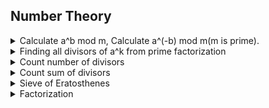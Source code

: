 ## Number Theory
<details>
<summary>  
    Calculate a^b mod m, Calculate a^(-b) mod m(m is prime).
</summary>
    
```cpp
ll Pow(ll a, ll b, ll m){
    if(b == 0) return 1;
    ll x = Pow(a, b / 2LL, m);
    x = (x * x) % m;
    return ((b & 1) ? x = (x * a) % m : x);
}

ll Inv(ll a, ll b, ll m){ return Pow(a, b * (m - 2) % (m - 1), m); }
```
</details>

<details>
<summary>  
    Finding all divisors of a^k from prime factorization
</summary>
    
```cpp
vector<pair<ll, ll>> primes;
vll d;
 
vll All_Div(ll n, ll k){
    primes.clear();
    d.clear();
    for(ll p = 2; p * p <= n; p++){
        if(n % p == 0){
            ll cnt = 0;
            while(n % p == 0) cnt++, n /= p;
            primes.push_back({p, cnt * k});
        }
    }
    if(n > 1){
        primes.push_back({n, k});
    }
 
    d.push_back(1);
    for(ll i = 0; i < primes.size(); i++){
        ll Size = d.size();
        ll p_pow = 1;
        for(ll j = 0; j < primes[i].second; j++){
            p_pow *= primes[i].first;
            for(ll i = 0; i < Size; i++){
                d.push_back(d[i] * p_pow);
            }
        }
    }
 
    sort(all(d));
    return d;
}
```
</details>

<details>
<summary>  
    Count number of divisors
</summary>
    
```cpp
long long numberOfDivisors(long long num) {
    long long total = 1;
    for (int i = 2; (long long)i * i <= num; i++) {
        if (num % i == 0) {
            int e = 0;
            do {
                e++;
                num /= i;
            } while (num % i == 0);
            total *= e + 1;
        }
    }
    if (num > 1) {
        total *= 2;
    }
    return total;
}
```
</details>

<details>
<summary>  
    Count sum of divisors
</summary>
    
```cpp
long long SumOfDivisors(long long num) {
    long long total = 1;

    for (int i = 2; (long long)i * i <= num; i++) {
        if (num % i == 0) {
            int e = 0;
            do {
                e++;
                num /= i;
            } while (num % i == 0);

            long long sum = 0, pow = 1;
            do {
                sum += pow;
                pow *= i;
            } while (e-- > 0);
            total *= sum;
        }
    }
    if (num > 1) {
        total *= (1 + num);
    }
    return total;
}
```
</details>


<details>
<summary>  
    Sieve of Eratosthenes
</summary>
    
```cpp
vector<bool> sieveEra(int n){
    vector<bool> is_prime(n+1, true);
    is_prime[0] = is_prime[1] = false;
    for (int i = 2; i * i <= n; i++) {
        if (is_prime[i]) {
            for (int j = i * i; j <= n; j += i)
                is_prime[j] = false;
        }
    }
    return is_prime;
}

vector<int> getPrimes(int n) {
    vector<bool> is = sieveEra(n);
    vector<int> primes;
    for (int i = 2; i <= n; i++) {
        if(is[i]) primes.push_back(i);
    }
    return primes;
}
```
</details>


<details>
<summary>  
    Factorization
</summary>
    
```cpp
vector<long long> primes; // primes up to sqrt(n) is enough

vector<long long> factorize(long long n) {
    vector<long long> factorization;
    for (long long d : primes) {
        if (d * d > n)
            break;
        while (n % d == 0) {
            factorization.push_back(d);
            n /= d;
        }
    }
    if (n > 1)
        factorization.push_back(n);
    return factorization;
}
```
</details>

